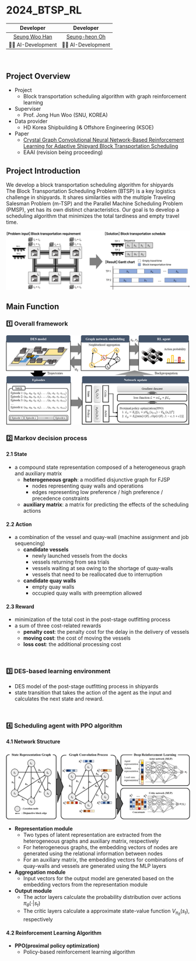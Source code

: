 # 2024_BTSP_RL

|                 Developer                |               Developer               |                
| :--------------------------------------: | :-----------------------------------: | 
| [Seung Woo Han](https://github.com/SeungwooHH11) | [Seung-heon Oh](https://github.com/hyunjinei) |
|         🧑‍💻 AI-Development               |       🧑‍💻 AI-Development               |                
<br>

## Project Overview
- Project
    - Block transportation scheduling algorithm with graph reinforcement learning
- Superviser
    - Prof. Jong Hun Woo (SNU, KOREA)
- Data provider
    - HD Korea Shipbuilding & Offshore Engineering (KSOE)
- Paper
    - [Crystal Graph Convolutional Neural Network-Based Reinforcement Learning for Adaptive Shipyard Block Transportation Scheduling](https://papers.ssrn.com/sol3/papers.cfm?abstract_id=5183857)
    - EAAI (revision being proceeding)

## Project Introduction
We develop a block transportation scheduling algorithm for shipyards 
<br>
The Block Transportation Scheduling Problem (BTSP) is a key logistics challenge in shipyards.
It shares similarities with the multiple Traveling Salesman Problem (m-TSP) and the Parallel Machine Scheduling Problem (PMSP), yet has its own distinct characteristics.
Our goal is to develop a scheduling algorithm that minimizes the total tardiness and empty travel time.

<img src="figure/TP_problem_info.png"/>

<br>

## Main Function

### 1️⃣ Overall framework
<img src="figure/TP_algorithm_framework.png"/>

<br>

### 2️⃣ Markov decision process

#### 2.1 State
- a compound state representation composed of a heterogeneous graph and auxiliary matrix
    - **heterogeneous graph**: a modified disjunctive graph for FJSP
        - nodes representing quay walls and operations
        - edges representing low preference / high preference / precedence constraints
    - **auxiliary matrix**: a matrix for predicting the effects of the scheduling actions

#### 2.2 Action
- a combination of the vessel and quay-wall (machine assignment and job sequencing)
    - **candidate vessels**
        - newly launched vessels from the docks
        - vessels returning from sea trials
        - vessels waiting at sea owing to the shortage of quay-walls
        - vessels that need to be reallocated due to interruption
    - **candidate quay walls**
        - empty quay walls
        - occupied quay walls with preemption allowed

#### 2.3 Reward
- minimization of the total cost in the post-stage outfitting process
- a sum of three cost-related rewards
    - **penalty cost**: the penalty cost for the delay in the delivery of vessels
    - **moving cost**: the cost of moving the vessels
    - **loss cost**: the additional processing cost

<br>

### 3️⃣ DES-based learning environment
- DES model of the post-stage outfitting process in shipyards
- state transition that takes the action of the agent as the input and calculates the next state and reward.

<br>

### 4️⃣ Scheduling agent with PPO algorithm
#### 4.1 Network Structure
<img src="figure/TP_network_structure.png"/>


- **Representation module**
    - Two types of latent representation are extracted from the heterogeneous graphs and auxiliary matrix, respectively
    - For heterogeneous graphs, the embedding vectors of nodes are generated using the relational information between nodes
    - For an auxiliary matrix, the embedding vectors for combinations of quay-walls and vessels are generated using the MLP layers 
- **Aggregation module**
    - Input vectors for the output model are generated based on the embedding vectors from the representation module
- **Output module**
    - The actor layers calculate the probability distribution over actions $\pi_{\theta} (\cdot|s_t)$
    - The critic layers calculate a approximate state-value function $V_{\pi_{\theta}} (s_t)$, respectively

#### 4.2 Reinforcement Learning Algorithm
- **PPO(proximal policy optimization)**
    - Policy-based reinforcement learning algorithm
